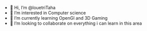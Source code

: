 - 👋 Hi, I’m @louetriTaha 
- 👀 I’m interested in Computer science
- 🌱 I’m currently learning OpenGl and 3D Gaming
- 💞️ I’m looking to collaborate on everything i can learn in this area 
